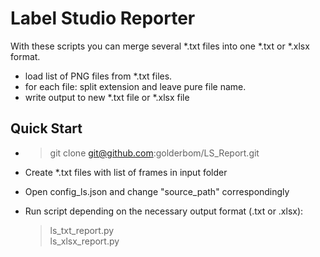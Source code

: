 # Label Studio Reporter
With these scripts you can merge several *.txt files into one *.txt or *.xlsx format.

* load list of PNG files from *.txt files. 
* for each file: split extension and leave pure file name. 
* write output to new *.txt file or *.xlsx file


## Quick Start
* > git clone git@github.com:golderbom/LS_Report.git
* Create *.txt files with list of frames in input folder
* Open config_ls.json and change "source_path" correspondingly
* Run script depending on the necessary output format (.txt or .xlsx):
 
  > ls_txt_report.py  
  > ls_xlsx_report.py
